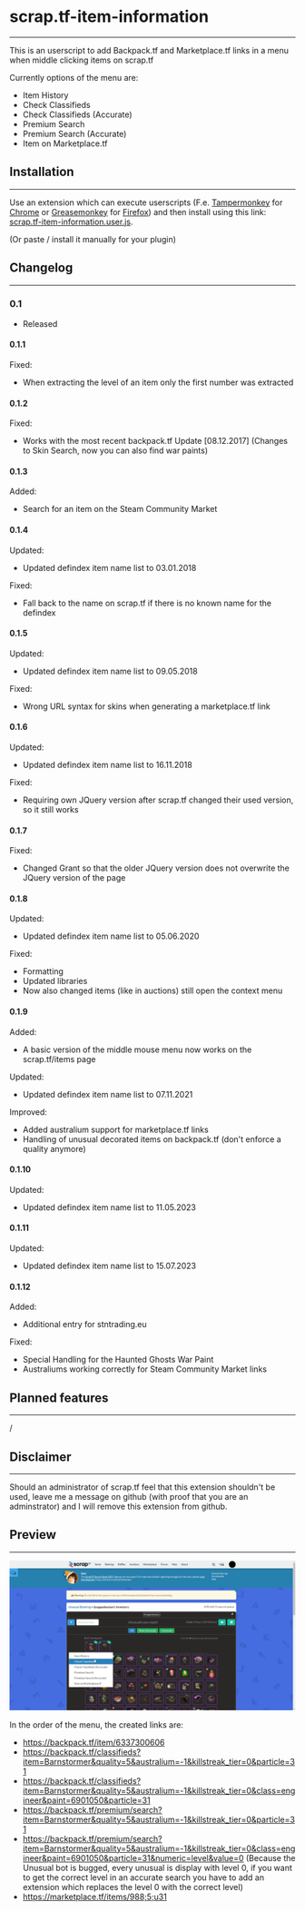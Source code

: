 # scrap.tf-item-information

_____________________________________________
This is an userscript to add Backpack.tf and Marketplace.tf links in a menu when middle clicking items on scrap.tf

Currently options of the menu are:

* Item History
* Check Classifieds
* Check Classifieds (Accurate)
* Premium Search
* Premium Search (Accurate)
* Item on Marketplace.tf

## Installation

_____________________________________________
Use an extension which can execute userscripts (F.e. [Tampermonkey](https://chrome.google.com/webstore/detail/tampermonkey/dhdgffkkebhmkfjojejmpbldmpobfkfo) for [Chrome](https://www.google.com/chrome/) or [Greasemonkey](https://addons.mozilla.org/en-US/firefox/addon/greasemonkey/)  for [Firefox](https://www.mozilla.org/firefox))
and then install using this link: [scrap.tf-item-information.user.js](https://github.com/NetroScript/scrap.tf-item-information/raw/master/scrap.tf-item-information.user.js).

(Or paste / install it manually for your plugin)

## Changelog

_____________________________________________

### 0.1

* Released

#### 0.1.1

Fixed:

* When extracting the level of an item only the first number was extracted

#### 0.1.2

Fixed:

* Works with the most recent backpack.tf Update [08.12.2017] (Changes to Skin Search, now you can also find war paints)

#### 0.1.3

Added:

* Search for an item on the Steam Community Market

#### 0.1.4

Updated:

* Updated defindex item name list to 03.01.2018

Fixed:

* Fall back to the name on scrap.tf if there is no known name for the defindex

#### 0.1.5

Updated:

* Updated defindex item name list to 09.05.2018

Fixed:

* Wrong URL syntax for skins when generating a marketplace.tf link

#### 0.1.6

Updated:

* Updated defindex item name list to 16.11.2018

Fixed:

* Requiring own JQuery version after scrap.tf changed their used version, so it still works

#### 0.1.7

Fixed:

* Changed Grant so that the older JQuery version does not overwrite the JQuery version of the page

#### 0.1.8

Updated:

* Updated defindex item name list to 05.06.2020

Fixed:

* Formatting
* Updated libraries
* Now also changed items (like in auctions) still open the context menu

#### 0.1.9

Added:

* A basic version of the middle mouse menu now works on the scrap.tf/items page

Updated:

* Updated defindex item name list to 07.11.2021

Improved:

* Added australium support for marketplace.tf links
* Handling of unusual decorated items on backpack.tf (don't enforce a quality anymore)

#### 0.1.10

Updated:

* Updated defindex item name list to 11.05.2023

#### 0.1.11

Updated:

* Updated defindex item name list to 15.07.2023

#### 0.1.12

Added:

* Additional entry for stntrading.eu

Fixed:

* Special Handling for the Haunted Ghosts War Paint
* Australiums working correctly for Steam Community Market links

## Planned features

_____________________________________________

/

## Disclaimer

_____________________________________________

Should an administrator of scrap.tf feel that this extension shouldn't be used, leave me a message on github (with proof that you are an adminstrator) and I will remove this extension from github.

## Preview

_____________________________________________

![Preview](https://raw.githubusercontent.com/NetroScript/scrap.tf-item-information/master/preview.png)

In the order of the menu, the created links are:

* <https://backpack.tf/item/6337300606>
* <https://backpack.tf/classifieds?item=Barnstormer&quality=5&australium=-1&killstreak_tier=0&particle=31>
* <https://backpack.tf/classifieds?item=Barnstormer&quality=5&australium=-1&killstreak_tier=0&class=engineer&paint=6901050&particle=31>
* <https://backpack.tf/premium/search?item=Barnstormer&quality=5&australium=-1&killstreak_tier=0&particle=31>
* <https://backpack.tf/premium/search?item=Barnstormer&quality=5&australium=-1&killstreak_tier=0&class=engineer&paint=6901050&particle=31&numeric=level&value=0> (Because the Unusual bot is bugged, every unusual is display with level 0, if you want to get the correct level in an accurate search you have to add an extension which replaces the level 0 with the correct level)
* <https://marketplace.tf/items/988;5;u31>

